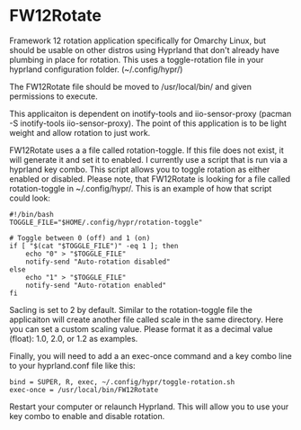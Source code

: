# FW12Rotate
Framework 12 rotation application specifically for Omarchy Linux, but should be usable on other distros using Hyprland that don't already have plumbing in place for rotation. This uses a toggle-rotation file in your hyprland configuration folder. (~/.config/hypr/) 

The FW12Rotate file should be moved to /usr/local/bin/ and given permissions to execute. 

This applicaiton is dependent on inotify-tools and iio-sensor-proxy (pacman -S inotify-tools iio-sensor-proxy). The point of this application is to be light weight and allow rotation to just work. 

FW12Rotate uses a a file called rotation-toggle. If this file does not exist, it will generate it and set it to enabled. I currently use a script that is run via a hyprland key combo. This script allows you to toggle rotation as either enabled or disabled. Please note, that FW12Rotate is looking for a file called rotation-toggle in ~/.config/hypr/.
This is an example of how that script could look: 
```
#!/bin/bash
TOGGLE_FILE="$HOME/.config/hypr/rotation-toggle"

# Toggle between 0 (off) and 1 (on)
if [ "$(cat "$TOGGLE_FILE")" -eq 1 ]; then
    echo "0" > "$TOGGLE_FILE"
    notify-send "Auto-rotation disabled"
else
    echo "1" > "$TOGGLE_FILE"
    notify-send "Auto-rotation enabled"
fi
```
Sacling is set to 2 by default. Similar to the rotation-toggle file the applicaiton will create another file called scale in the same directory. Here you can set a custom scaling value. Please format it as a decimal value (float): 1.0, 2.0, or 1.2 as examples. 

Finally, you will need to add a an exec-once command and a key combo line to your hyprland.conf file like this: 

```
bind = SUPER, R, exec, ~/.config/hypr/toggle-rotation.sh
exec-once = /usr/local/bin/FW12Rotate
```
Restart your computer or relaunch Hyprland. This will allow you to use your key combo to enable and disable rotation. 

